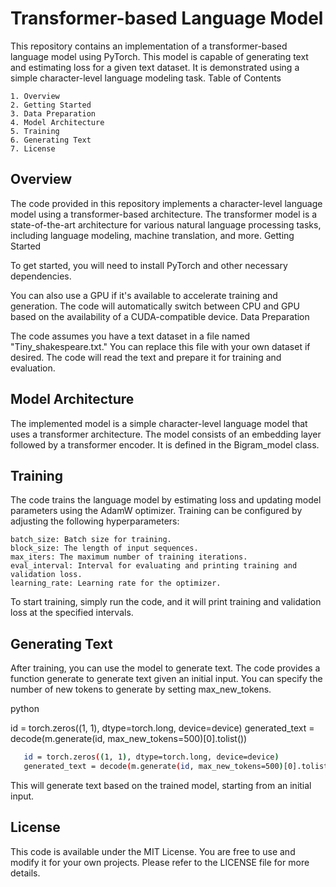 # Transformer-based Language Model

This repository contains an implementation of a transformer-based language model using PyTorch. This model is capable of generating text and estimating loss for a given text dataset. It is demonstrated using a simple character-level language modeling task.
Table of Contents

    1. Overview
    2. Getting Started
    3. Data Preparation
    4. Model Architecture
    5. Training
    6. Generating Text
    7. License

## Overview

The code provided in this repository implements a character-level language model using a transformer-based architecture. The transformer model is a state-of-the-art architecture for various natural language processing tasks, including language modeling, machine translation, and more.
Getting Started

To get started, you will need to install PyTorch and other necessary dependencies. 

You can also use a GPU if it's available to accelerate training and generation. The code will automatically switch between CPU and GPU based on the availability of a CUDA-compatible device.
Data Preparation

The code assumes you have a text dataset in a file named "Tiny_shakespeare.txt." You can replace this file with your own dataset if desired. The code will read the text and prepare it for training and evaluation.

## Model Architecture

The implemented model is a simple character-level language model that uses a transformer architecture. The model consists of an embedding layer followed by a transformer encoder. It is defined in the Bigram_model class.

## Training

The code trains the language model by estimating loss and updating model parameters using the AdamW optimizer. Training can be configured by adjusting the following hyperparameters:

    batch_size: Batch size for training.
    block_size: The length of input sequences.
    max_iters: The maximum number of training iterations.
    eval_interval: Interval for evaluating and printing training and validation loss.
    learning_rate: Learning rate for the optimizer.

To start training, simply run the code, and it will print training and validation loss at the specified intervals.


## Generating Text

After training, you can use the model to generate text. The code provides a function generate to generate text given an initial input. You can specify the number of new tokens to generate by setting max_new_tokens.

python

id = torch.zeros((1, 1), dtype=torch.long, device=device)
generated_text = decode(m.generate(id, max_new_tokens=500)[0].tolist())

```bash
   id = torch.zeros((1, 1), dtype=torch.long, device=device)
   generated_text = decode(m.generate(id, max_new_tokens=500)[0].tolist())
   ```

This will generate text based on the trained model, starting from an initial input.

## License

This code is available under the MIT License. You are free to use and modify it for your own projects. Please refer to the LICENSE file for more details.
